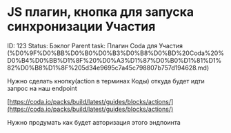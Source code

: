 # JS плагин, кнопка для запуска синхронизации Участия

ID: 123
Status: Бэклог
Parent task: Плагин Coda для Участия (%D0%9F%D0%BB%D0%B0%D0%B3%D0%B8%D0%BD%20Coda%20%D0%B4%D0%BB%D1%8F%20%D0%A3%D1%87%D0%B0%D1%81%D1%82%D0%B8%D1%8F%205d34e9695c7a45c798807b757d194628.md)

Нужно сделать кнопку(action в терминах Коды) откуда будет идти запрос на наш endpoint

[https://coda.io/packs/build/latest/guides/blocks/actions/](https://coda.io/packs/build/latest/guides/blocks/actions/)

Нужно продумать как будет авторизация этого эндпоинта